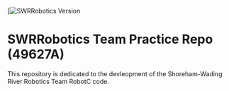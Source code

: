 [![SWRRobotics Version](https://img.shields.io/badge/version-0.1.0-blue.svg)

# SWRRobotics Team Practice Repo (49627A)
This repository is dedicated to the devleopment of the Shoreham-Wading River Robotics Team RobotC code.

